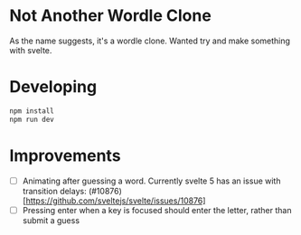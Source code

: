 # Not Another Wordle Clone

As the name suggests, it's a wordle clone.
Wanted try and make something with svelte.

# Developing

```bash
npm install
npm run dev
```

# Improvements

- [ ] Animating after guessing a word. Currently svelte 5 has an issue with transition delays: (#10876)[https://github.com/sveltejs/svelte/issues/10876]
- [ ] Pressing enter when a key is focused should enter the letter, rather than submit a guess
